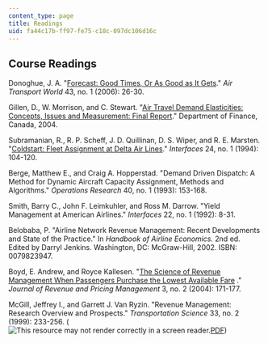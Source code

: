 ```yaml
---
content_type: page
title: Readings
uid: fa44c17b-ff97-fe75-c18c-097dc106d16c
---
```


Course Readings
---------------

Donoghue, J. A. "[Forecast: Good Times, Or As Good as It Gets](http://web.archive.org/web/20080205164907/https://atwonline.com/magazine/article.html?articleID=1496)." _Air Transport World_ 43, no. 1 (2006): 26-30.

Gillen, D., W. Morrison, and C. Stewart. "[Air Travel Demand Elasticities: Concepts, Issues and Measurement: Final Report](http://www.fin.gc.ca/consultresp/airtravel/airtravstdy_-eng.asp)." Department of Finance, Canada, 2004.

Subramanian, R., R. P. Scheff, J. D. Quillinan, D. S. Wiper, and R. E. Marsten. "[Coldstart: Fleet Assignment at Delta Air Lines](https://www.researchgate.net/publication/243762609_Coldstart_Fleet_Assignment_at_Delta_Air_Lines)." _Interfaces_ 24, no. 1 (1994): 104-120.

Berge, Matthew E., and Craig A. Hopperstad. "Demand Driven Dispatch: A Method for Dynamic Aircraft Capacity Assignment, Methods and Algorithms." _Operations Research_ 40, no. 1 (1993): 153-168.

Smith, Barry C., John F. Leimkuhler, and Ross M. Darrow. "Yield Management at American Airlines." _Interfaces_ 22, no. 1 (1992): 8-31.

Belobaba, P. "Airline Network Revenue Management: Recent Developments and State of the Practice." In _Handbook of Airline Economics._ 2nd ed. Edited by Darryl Jenkins. Washington, DC: McGraw-Hill, 2002. ISBN: 0079823947.

Boyd, E. Andrew, and Royce Kallesen. "[The Science of Revenue Management When Passengers Purchase the Lowest Available Fare](https://link.springer.com/article/10.1057/palgrave.rpm.5170104) ." _Journal of Revenue and Pricing Management_ 3, no. 2 (2004): 171-177.

McGill, Jeffrey I., and Garrett J. Van Ryzin. "Revenue Management: Research Overview and Prospects." _Transportation Science_ 33, no. 2 (1999): 233-256. (![This resource may not render correctly in a screen reader.](/images/inacessible.gif)[PDF](https://www0.gsb.columbia.edu/faculty/cmaglaras/B9801-001/RMreview.pdf))